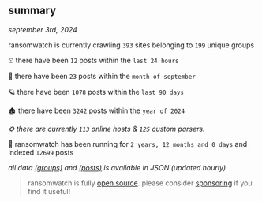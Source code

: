 
## summary
_september 3rd, 2024_

ransomwatch is currently crawling `393` sites belonging to `199` unique groups

⏲ there have been `12` posts within the `last 24 hours`

🦈 there have been `23` posts within the `month of september`

🪐 there have been `1078` posts within the `last 90 days`

🏚 there have been `3242` posts within the `year of 2024`

_⚙️ there are currently `113` online hosts & `125` custom parsers._

🦕 ransomwatch has been running for `2 years, 12 months and 0 days` and indexed `12699` posts

_all data  [(groups)](http://ransomwhat.telemetry.ltd/groups) and [(posts)](http://ransomwhat.telemetry.ltd/posts) is available in JSON (updated hourly)_

> ransomwatch is fully [open source](https://github.com/joshhighet/ransomwatch#ransomwatch--). please consider [sponsoring](https://github.com/sponsors/joshhighet) if you find it useful!
